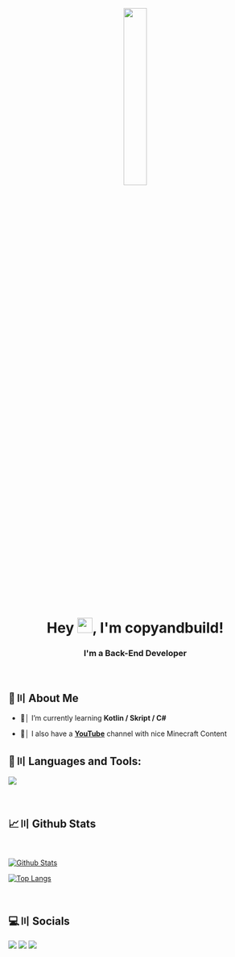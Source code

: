 <p align="center">
<a href="#"><img width="30%" height="auto" src="https://cdn.discordapp.com/attachments/985551183479463998/1001856009670758470/coding2.gif" height="175px"/></a>
</p>

<h1 align="center">Hey <img src="https://raw.githubusercontent.com/MartinHeinz/MartinHeinz/master/wave.gif" width="30px" height="30px">, I'm copyandbuild!</h1>
<h3 align="center">I'm a Back-End Developer</h3>

<br>

## 🔎〣 About Me

- 🌱│ I’m currently learning **Kotlin / Skript / C#**

- 🎥│ I also have a **[YouTube](https://youtube.com/channel/UCfQxgjxLgl6qF8t6R93BaNQ)** channel with nice Minecraft Content

## 🚀〣 Languages and Tools:

[![](https://skillicons.dev/icons?i=java,python,html,css,javascript,github,discord,bots)](https://copyandbuild.github.io/)

<br/>

## 📈〣 Github Stats

  <br/>
    <p float="above">
    <a href="https://github.com/copyandbuild/github-readme-stats"><img alt="Github Stats" src="https://github-readme-stats.vercel.app/api?username=copyandbuild&show_icons=true&count_private=true&theme=react&hide_border=true&bg_color=0D1117" /></a>
    
  <a href="https://github.com/copyandbuild/github-readme-stats"><img alt="Top Langs" src="https://github-readme-stats.vercel.app/api/top-langs/?username=copyandbuild&langs_count=8&count_private=true&layout=compact&theme=react&hide_border=true&bg_color=0D1117" /></a>
    </p>
    <br/>

## 💻〣 Socials
<p align="left">

<a href = "https://youtube.com/@larrox"><img src="https://img.icons8.com/fluent/48/000000/youtube.png"/></a>
<a href = "https://twitch.tv/knckeLive"><img src="https://img.icons8.com/fluent/48/000000/twitch.png"/></a>
<a href = "https://discord.com/users/1143510845368832111/"><img src="https://img.icons8.com/fluent/48/000000/discord.png"/></a>
</p>
